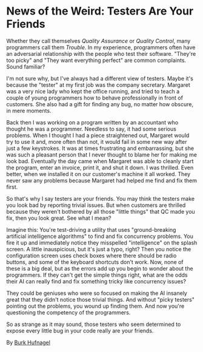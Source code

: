 # News of the Weird: Testers Are Your Friends

Whether they call themselves *Quality Assurance* or *Quality Control*, many programmers call them *Trouble*. In my experience, programmers often have an adversarial relationship with the people who test their software. "They're too picky" and "They want everything perfect" are common complaints. Sound familiar?

I'm not sure why, but I've always had a different view of testers. Maybe it's because the "tester" at my first job was the company secretary. Margaret was a very nice lady who kept the office running, and tried to teach a couple of young programmers how to behave professionally in front of customers. She also had a gift for finding any bug, no matter how obscure, in mere moments.

Back then I was working on a program written by an accountant who thought he was a programmer. Needless to say, it had some serious problems. When I thought I had a piece straightened out, Margaret would try to use it and, more often than not, it would fail in some new way after just a few keystrokes. It was at times frustrating and embarrassing, but she was such a pleasant person that I never thought to blame her for making me look bad. Eventually the day came when Margaret was able to cleanly start the program, enter an invoice, print it, and shut it down. I was thrilled. Even better, when we installed it on our customer's machine it all worked. They never saw any problems because Margaret had helped me find and fix them first.

So that's why I say testers are your friends. You may think the testers make you look bad by reporting trivial issues. But when customers are thrilled because they weren't bothered by all those "little things" that QC made you fix, then you look great. See what I mean?

Imagine this: You're test-driving a utility that uses "ground-breaking artificial intelligence algorithms" to find and fix concurrency problems. You fire it up and immediately notice they misspelled "intelligence" on the splash screen. A little inauspicious, but it's just a typo, right? Then you notice the configuration screen uses check boxes where there should be radio buttons, and some of the keyboard shortcuts don't work. Now, none of these is a big deal, but as the errors add up you begin to wonder about the programmers. If they can't get the simple things right, what are the odds their AI can really find and fix something tricky like concurrency issues?

They could be geniuses who were so focused on making the AI insanely great that they didn't notice those trivial things. And without "picky testers" pointing out the problems, you wound up finding them. And now you're questioning the competency of the programmers.

So as strange as it may sound, those testers who seem determined to expose every little bug in your code really are your friends.

By [Burk Hufnagel](http://programmer.97things.oreilly.com/wiki/index.php/BurkHufnagel)